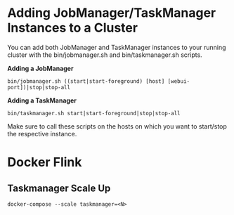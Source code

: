 # Adding JobManager/TaskManager Instances to a Cluster
You can add both JobManager and TaskManager instances to your running cluster with the bin/jobmanager.sh and bin/taskmanager.sh scripts.

**Adding a JobManager**
```
bin/jobmanager.sh ((start|start-foreground) [host] [webui-port])|stop|stop-all
```
**Adding a TaskManager**
```
bin/taskmanager.sh start|start-foreground|stop|stop-all
```
Make sure to call these scripts on the hosts on which you want to start/stop the respective instance.

# Docker Flink
## Taskmanager Scale Up
```
docker-compose --scale taskmanager=<N>
```

